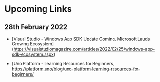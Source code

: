 # Upcoming Links

## 28th February 2022

- [Visual Studio - Windows App SDK Update Coming, Microsoft Lauds Growing Ecosystem] (https://visualstudiomagazine.com/articles/2022/02/25/windows-app-sdk-ecosystem.aspx)

- [Uno Platform - Learning Resources for Beginners] https://platform.uno/blog/uno-platform-learning-resources-for-beginners/
